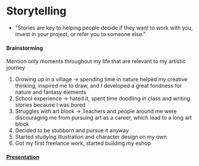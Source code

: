 # Storytelling
* "Stories are key to helping people decide if they want to work with you, invest in your project, or refer you to someone else."

#### Brainstorming
Mention only moments throughout my life that are relevant to my artistic journey
1. Growing up in a village -> spending time in nature helped my creative thinking, inspired me to draw, and I developed a great fondness for nature and fantasy elements
2. School experience -> hated it, spent time doodling in class and writing stories because I was bored
3. Struggles with art block -> Teachers and people around me were discouraging me from pursuing art as a career, which lead to a long art block
4. Decided to be stubborn and pursue it anyway
5. Started studying illustration and character design on my own
6. Got my first freelance work, started building my eshop

#### [Presentation](Presentation.pdf)
